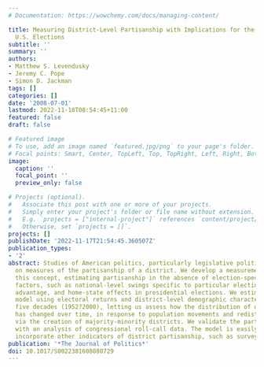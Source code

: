 ```yaml
---
# Documentation: https://wowchemy.com/docs/managing-content/

title: Measuring District-Level Partisanship with Implications for the Analysis of
  U.S. Elections
subtitle: ''
summary: ''
authors:
- Matthew S. Levendusky
- Jeremy C. Pope
- Simon D. Jackman
tags: []
categories: []
date: '2008-07-01'
lastmod: 2022-11-18T08:54:45+11:00
featured: false
draft: false

# Featured image
# To use, add an image named `featured.jpg/png` to your page's folder.
# Focal points: Smart, Center, TopLeft, Top, TopRight, Left, Right, BottomLeft, Bottom, BottomRight.
image:
  caption: ''
  focal_point: ''
  preview_only: false

# Projects (optional).
#   Associate this post with one or more of your projects.
#   Simply enter your project's folder or file name without extension.
#   E.g. `projects = ["internal-project"]` references `content/project/deep-learning/index.md`.
#   Otherwise, set `projects = []`.
projects: []
publishDate: '2022-11-17T21:54:45.360507Z'
publication_types:
- '2'
abstract: Studies of American politics, particularly legislative politics, rely heavily
  on measures of the partisanship of a district. We develop a measurement model for
  this concept, estimating partisanship in the absence of election-specific, short-term
  factors, such as national-level swings specific to particular elections, incumbency
  advantage, and home-state effects in presidential elections. We estimate the measurement
  model using electoral returns and district-level demographic characteristics spanning
  five decades (1952?2000), letting us assess how the distribution of district partisanship
  has changed over time, in response to population movements and redistricting, particularly
  via the creation of majority-minority districts. We validate the partisanship measure
  with an analysis of congressional roll-call data. The model is easily extended to
  incorporate other indicators of district partisanship, such as survey data.
publication: '*The Journal of Politics*'
doi: 10.1017/S0022381608080729
---
```

